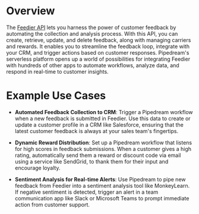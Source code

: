 # Overview

The [Feedier API](https://feedier.com) lets you harness the power of customer feedback by automating the collection and analysis process. With this API, you can create, retrieve, update, and delete feedback, along with managing carriers and rewards. It enables you to streamline the feedback loop, integrate with your CRM, and trigger actions based on customer responses. Pipedream's serverless platform opens up a world of possibilities for integrating Feedier with hundreds of other apps to automate workflows, analyze data, and respond in real-time to customer insights.

# Example Use Cases

- **Automated Feedback Collection to CRM**: Trigger a Pipedream workflow when a new feedback is submitted in Feedier. Use this data to create or update a customer profile in a CRM like Salesforce, ensuring that the latest customer feedback is always at your sales team's fingertips.

- **Dynamic Reward Distribution**: Set up a Pipedream workflow that listens for high scores in feedback submissions. When a customer gives a high rating, automatically send them a reward or discount code via email using a service like SendGrid, to thank them for their input and encourage loyalty.

- **Sentiment Analysis for Real-time Alerts**: Use Pipedream to pipe new feedback from Feedier into a sentiment analysis tool like MonkeyLearn. If negative sentiment is detected, trigger an alert in a team communication app like Slack or Microsoft Teams to prompt immediate action from customer support.
